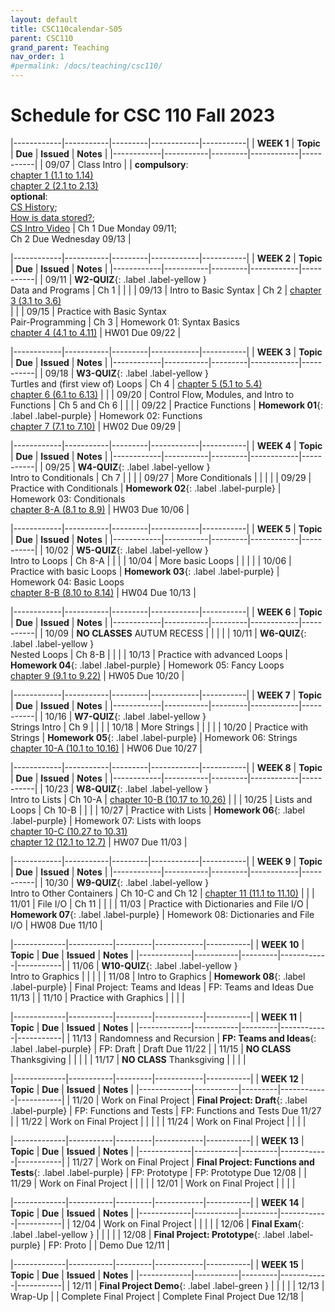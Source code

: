```yaml
---
layout: default
title: CSC110calendar-S05
parent: CSC110
grand_parent: Teaching
nav_order: 1
#permalink: /docs/teaching/csc110/
---
```



# Schedule for CSC 110 Fall 2023



|------------|-----------|---------|------------|-----------|
| **WEEK 1** | **Topic** | **Due** | **Issued** | **Notes** |
|------------|-----------|---------|------------|-----------|
| 09/07      | Class Intro  |      | **compulsory**:<br>[chapter 1 (1.1 to 1.14)](https://runestone.academy/ns/books/published/thinkcspy/index.html)<br>[chapter 2 (2.1 to 2.13)](https://runestone.academy/ns/books/published/thinkcspy/index.html)<br>**optional**:<br>[CS History](historyOfComputing.html);<br>[How is data stored?](dataStorage.html);<br><a href="https://youtu.be/O5nskjZ_GoI" target="_blank">CS Intro Video</a> |  Ch 1 Due Monday 09/11;<br>Ch 2 Due Wednesday 09/13 |



|------------|-----------|---------|------------|-----------|
| **WEEK 2** | **Topic** | **Due** | **Issued** | **Notes** |
|------------|-----------|---------|------------|-----------|
| 09/11      | **W2-QUIZ**{: .label .label-yellow }<br>Data and Programs  | Ch 1 |  |      |
| 09/13      | Intro to Basic Syntax   | Ch 2 | [chapter 3 (3.1 to 3.6)](https://runestone.academy/ns/books/published/thinkcspy/index.html)<br> |      |
| 09/15      | Practice with Basic Syntax <br> Pair-Programming  |   Ch 3   | Homework 01: Syntax Basics<br>[chapter 4 (4.1 to 4.11)](https://runestone.academy/ns/books/published/thinkcspy/index.html)  | HW01 Due 09/22   |



|------------|-----------|---------|------------|-----------|
| **WEEK 3** | **Topic** | **Due** | **Issued** | **Notes** |
|------------|-----------|---------|------------|-----------|
| 09/18      | **W3-QUIZ**{: .label .label-yellow }<br>Turtles and (first view of) Loops | Ch 4  | [chapter 5 (5.1 to 5.4)](https://runestone.academy/ns/books/published/thinkcspy/index.html)<br>[chapter 6 (6.1 to 6.13)](https://runestone.academy/ns/books/published/thinkcspy/index.html) |    |
| 09/20      | Control Flow, Modules, and Intro to Functions  |  Ch 5 and Ch 6   |     |    |
| 09/22      | Practice Functions | **Homework 01**{: .label .label-purple}  | Homework 02: Functions<br>[chapter 7 (7.1 to 7.10)](https://runestone.academy/ns/books/published/thinkcspy/index.html)  | HW02 Due 09/29  |



|------------|-----------|---------|------------|-----------|
| **WEEK 4** | **Topic** | **Due** | **Issued** | **Notes** |
|------------|-----------|---------|------------|-----------|
| 09/25      | **W4-QUIZ**{: .label .label-yellow }<br>Intro to Conditionals  | Ch 7   |    |     |
| 09/27      | More Conditionals  |     |      |     |
| 09/29      | Practice with Conditionals  | **Homework 02**{: .label .label-purple} | Homework 03: Conditionals<br>[chapter 8-A (8.1 to 8.9)](https://runestone.academy/ns/books/published/thinkcspy/index.html)  | HW03 Due 10/06   |



|------------|-----------|---------|------------|-----------|
| **WEEK 5** | **Topic** | **Due** | **Issued** | **Notes** |
|------------|-----------|---------|------------|-----------|
| 10/02      | **W5-QUIZ**{: .label .label-yellow }<br>Intro to Loops	| Ch 8-A   |     |     |
| 10/04      | More basic Loops      |    |    |    |
| 10/06      | Practice with basic Loops    |  **Homework 03**{: .label .label-purple} | Homework 04:  Basic Loops<br>[chapter 8-B (8.10 to 8.14)](https://runestone.academy/ns/books/published/thinkcspy/index.html)     | HW04 Due 10/13   |



|------------|-----------|---------|------------|-----------|
| **WEEK 6** | **Topic** | **Due** | **Issued** | **Notes** |
|------------|-----------|---------|------------|-----------|
| 10/09      |  **NO CLASSES** AUTUM RECESS |  |  |  |
| 10/11      | **W6-QUIZ**{: .label .label-yellow }<br>Nested Loops  |  Ch 8-B   |       |      |
| 10/13      | Practice with advanced Loops | **Homework 04**{: .label .label-purple} | Homework 05: Fancy Loops<br>[chapter 9 (9.1 to 9.22)](https://runestone.academy/ns/books/published/thinkcspy/index.html) | HW05 Due 10/20 |



|------------|-----------|---------|------------|-----------|
| **WEEK 7** | **Topic** | **Due** | **Issued** | **Notes** |
|------------|-----------|---------|------------|-----------|
| 10/16      | **W7-QUIZ**{: .label .label-yellow }<br>Strings Intro  |  Ch 9  |    |    |
| 10/18      | More Strings  |    |    |     |
| 10/20      | Practice with Strings    | **Homework 05**{: .label .label-purple}  | Homework 06: Strings<br>[chapter 10-A (10.1 to 10.16)](https://runestone.academy/ns/books/published/thinkcspy/index.html) | HW06 Due 10/27     |



|------------|-----------|---------|------------|-----------|
| **WEEK 8** | **Topic** | **Due** | **Issued** | **Notes** |
|------------|-----------|---------|------------|-----------|
| 10/23      | **W8-QUIZ**{: .label .label-yellow }<br>Intro to Lists        | Ch 10-A | [chapter 10-B (10.17 to 10.26)](https://runestone.academy/ns/books/published/thinkcspy/index.html)  |      |
| 10/25      | Lists and Loops       |  Ch 10-B   |            |      |
| 10/27      | Practice with Lists   | **Homework 06**{: .label .label-purple} | Homework 07: Lists with loops<br>[chapter 10-C (10.27 to 10.31)](https://runestone.academy/ns/books/published/thinkcspy/index.html)<br>[chapter 12 (12.1 to 12.7)](https://runestone.academy/ns/books/published/thinkcspy/index.html)  | HW07 Due 11/03     |



|------------|-----------|---------|------------|-----------|
| **WEEK 9** | **Topic** | **Due** | **Issued** | **Notes** |
|------------|-----------|---------|------------|-----------|
| 10/30      | **W9-QUIZ**{: .label .label-yellow }<br>Intro to Other Containers |  Ch 10-C and Ch 12 |  [chapter 11 (11.1 to 11.10)](https://runestone.academy/ns/books/published/thinkcspy/index.html) |       |
| 11/01      |   File I/O  |  Ch 11  |     |     |
| 11/03      | Practice with Dictionaries and File I/O   | **Homework 07**{: .label .label-purple}  | Homework 08: Dictionaries and File I/O  | HW08 Due 11/10  |



|-------------|-----------|---------|------------|-----------|
| **WEEK 10** | **Topic** | **Due** | **Issued** | **Notes** |
|-------------|-----------|---------|------------|-----------|
| 11/06       | **W10-QUIZ**{: .label .label-yellow }<br>Intro to Graphics  |   |   |   |
| 11/08       | Intro to Graphics | **Homework 08**{: .label .label-purple}  | Final Project: Teams and Ideas | FP: Teams and Ideas Due 11/13 |
| 11/10       | Practice with Graphics |   |   |    |



|-------------|-----------|---------|------------|-----------|
| **WEEK 11** | **Topic** | **Due** | **Issued** | **Notes** |
|-------------|-----------|---------|------------|-----------|
| 11/13       | Randomness and Recursion     |  **FP: Teams and Ideas**{: .label .label-purple}   |  FP: Draft | Draft Due 11/22 |
| 11/15       | **NO CLASS**  Thanksgiving  |   |    |    |
| 11/17       | **NO CLASS**  Thanksgiving  |   |    |    |



|-------------|-----------|---------|------------|-----------|
| **WEEK 12** | **Topic** | **Due** | **Issued** | **Notes** |
|-------------|-----------|---------|------------|-----------|
| 11/20       | Work on Final Project  | **Final Project: Draft**{: .label .label-purple} |  FP: Functions and Tests | FP: Functions and Tests Due 11/27 |
| 11/22       | Work on Final Project  |     |     |     |
| 11/24       | Work on Final Project  |     |     |     |



|-------------|-----------|---------|------------|-----------|
| **WEEK 13** | **Topic** | **Due** | **Issued** | **Notes** |
|-------------|-----------|---------|------------|-----------|
| 11/27       | Work on Final Project  | **Final Project: Functions and Tests**{: .label .label-purple} | FP: Prototype | FP: Prototype Due 12/08 |
| 11/29       | Work on Final Project  |     |     |     |
| 12/01       | Work on Final Project  |     |     |     | 



|-------------|-----------|---------|------------|-----------|
| **WEEK 14** | **Topic** | **Due** | **Issued** | **Notes** |
|-------------|-----------|---------|------------|-----------|
| 12/04       | Work on Final Project  |     |     |     |
| 12/06       | **Final Exam**{: .label .label-yellow }  |     |     |     |
| 12/08       | **Final Project: Prototype**{: .label .label-purple}  | FP: Proto     |  | Demo Due 12/11 |



|-------------|-----------|---------|------------|-----------|
| **WEEK 15** | **Topic** | **Due** | **Issued** | **Notes** |
|-------------|-----------|---------|------------|-----------|
| 12/11       |  **Final Project Demo**{: .label .label-green }  |  |  |  |
| 12/13       | Wrap-Up  |      |   Complete Final Project   |  Complete Final Project Due 12/18    |
